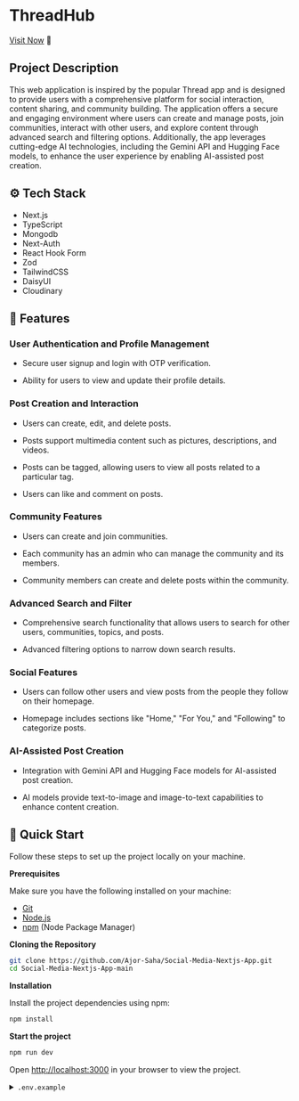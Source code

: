 # ThreadHub
[Visit Now](https://social-media-nextjs-app.vercel.app/) 🚀

## <a name="description">Project Description </a>

This web application is inspired by the popular Thread app and is designed to provide users with a comprehensive platform for social interaction, content sharing, and community building. The application offers a secure and engaging environment where users can create and manage posts, join communities, interact with other users, and explore content through advanced search and filtering options. Additionally, the app leverages cutting-edge AI technologies, including the Gemini API and Hugging Face models, to enhance the user experience by enabling AI-assisted post creation.

## <a name="tech-stack">⚙️ Tech Stack</a>

- Next.js
- TypeScript
- Mongodb
- Next-Auth
- React Hook Form
- Zod
- TailwindCSS
- DaisyUI
- Cloudinary


## <a name="features">🔋 Features</a>

### User Authentication and Profile Management

- Secure user signup and login with OTP verification.

- Ability for users to view and update their profile details.

### Post Creation and Interaction

- Users can create, edit, and delete posts.
- Posts support multimedia content such as pictures, descriptions, and videos.

- Posts can be tagged, allowing users to view all posts related to a particular tag.

- Users can like and comment on posts.

### Community Features

- Users can create and join communities.

- Each community has an admin who can manage the community and its members.

- Community members can create and delete posts within the community.

### Advanced Search and Filter

- Comprehensive search functionality that allows users to search for other users, communities, topics, and posts.

- Advanced filtering options to narrow down search results.

### Social Features

- Users can follow other users and view posts from the people they follow on their homepage.

- Homepage includes sections like "Home," "For You," and "Following" to categorize posts.

### AI-Assisted Post Creation

- Integration with Gemini API and Hugging Face models for AI-assisted post creation.

- AI models provide text-to-image and image-to-text capabilities to enhance content creation.


## <a name="quick-start">🤸 Quick Start</a>

Follow these steps to set up the project locally on your machine.

**Prerequisites**

Make sure you have the following installed on your machine:

- [Git](https://git-scm.com/)
- [Node.js](https://nodejs.org/en)
- [npm](https://www.npmjs.com/) (Node Package Manager)

**Cloning the Repository**

```bash
git clone https://github.com/Ajor-Saha/Social-Media-Nextjs-App.git
cd Social-Media-Nextjs-App-main
```

**Installation**

Install the project dependencies using npm:

```bash
npm install
```

**Start the project**

```bash
npm run dev
```

Open [http://localhost:3000](http://localhost:3000) in your browser to view the project.



<details>
<summary><code>.env.example</code></summary>

```env
EMAIL_USER=
EMAIL_PASS=
MONGODB_URI = 
NEXTAUTH_SECRET = 
GOOGLE_CLIENT_ID = 
GOOGLE_CLIENT_SECRET = 
CLOUDINARY_CLOUD_NAME = 
CLOUDINARY_API_KEY = 
CLOUDINARY_API_SECRET = 

HUGGING_FACE_API_KEY= 

API_KEY = 
STABILITY_API_KEY = 
```

</details>